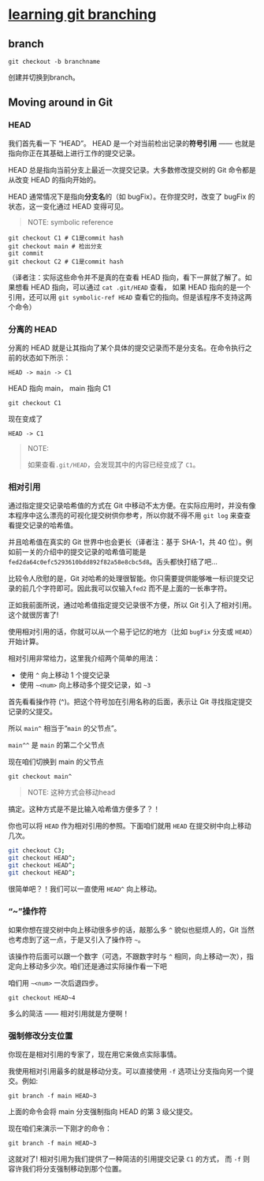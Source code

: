 # [learning git branching](https://learngitbranching.js.org/?locale=en)

## branch

```shell
git checkout -b branchname
```

创建并切换到branch。



## Moving around in Git

### HEAD

我们首先看一下 “HEAD”。 HEAD 是一个对当前检出记录的**符号引用** —— 也就是指向你正在其基础上进行工作的提交记录。

HEAD 总是指向当前分支上最近一次提交记录。大多数修改提交树的 Git 命令都是从改变 HEAD 的指向开始的。

HEAD 通常情况下是指向**分支名**的（如 bugFix）。在你提交时，改变了 bugFix 的状态，这一变化通过 HEAD 变得可见。

> NOTE: symbolic reference

```shell
git checkout C1 # C1是commit hash
git checkout main # 检出分支
git commit
git checkout C2 # C1是commit hash
```

（译者注：实际这些命令并不是真的在查看 HEAD 指向，看下一屏就了解了。如果想看 HEAD 指向，可以通过 `cat .git/HEAD` 查看， 如果 HEAD 指向的是一个引用，还可以用 `git symbolic-ref HEAD` 查看它的指向。但是该程序不支持这两个命令）

### 分离的 HEAD

分离的 HEAD 就是让其指向了某个具体的提交记录而不是分支名。在命令执行之前的状态如下所示：

```
HEAD -> main -> C1
```

HEAD 指向 main， main 指向 C1

```shell
git checkout C1
```

现在变成了

```
HEAD -> C1
```

> NOTE: 
>
> 如果查看`.git/HEAD`，会发现其中的内容已经变成了 `C1`。

### 相对引用

通过指定提交记录哈希值的方式在 Git 中移动不太方便。在实际应用时，并没有像本程序中这么漂亮的可视化提交树供你参考，所以你就不得不用 `git log` 来查查看提交记录的哈希值。

并且哈希值在真实的 Git 世界中也会更长（译者注：基于 SHA-1，共 40 位）。例如前一关的介绍中的提交记录的哈希值可能是 `fed2da64c0efc5293610bdd892f82a58e8cbc5d8`。舌头都快打结了吧...

比较令人欣慰的是，Git 对哈希的处理很智能。你只需要提供能够唯一标识提交记录的前几个字符即可。因此我可以仅输入`fed2` 而不是上面的一长串字符。

正如我前面所说，通过哈希值指定提交记录很不方便，所以 Git 引入了相对引用。这个就很厉害了!

使用相对引用的话，你就可以从一个易于记忆的地方（比如 `bugFix` 分支或 `HEAD`）开始计算。

相对引用非常给力，这里我介绍两个简单的用法：

- 使用 `^` 向上移动 1 个提交记录
- 使用 `~<num>` 向上移动多个提交记录，如 `~3`

首先看看操作符 (^)。把这个符号加在引用名称的后面，表示让 Git 寻找指定提交记录的父提交。

所以 `main^` 相当于“`main` 的父节点”。

`main^^` 是 `main` 的第二个父节点

现在咱们切换到 main 的父节点

```shell
git checkout main^
```

> NOTE: 这种方式会移动head

搞定。这种方式是不是比输入哈希值方便多了？！

你也可以将 `HEAD` 作为相对引用的参照。下面咱们就用 `HEAD` 在提交树中向上移动几次。

```sh
git checkout C3;
git checkout HEAD^;
git checkout HEAD^;
git checkout HEAD^;
```

很简单吧？！我们可以一直使用 `HEAD^` 向上移动。

### “~”操作符

如果你想在提交树中向上移动很多步的话，敲那么多 `^` 貌似也挺烦人的，Git 当然也考虑到了这一点，于是又引入了操作符 `~`。

该操作符后面可以跟一个数字（可选，不跟数字时与 `^` 相同，向上移动一次），指定向上移动多少次。咱们还是通过实际操作看一下吧

咱们用 `~<num>` 一次后退四步。

```shell
git checkout HEAD~4
```

多么的简洁 —— 相对引用就是方便啊！

### 强制修改分支位置

你现在是相对引用的专家了，现在用它来做点实际事情。

我使用相对引用最多的就是移动分支。可以直接使用 `-f` 选项让分支指向另一个提交。例如:

```SH
git branch -f main HEAD~3
```

上面的命令会将 main 分支强制指向 HEAD 的第 3 级父提交。

现在咱们来演示一下刚才的命令：

```SH
git branch -f main HEAD~3
```

这就对了! 相对引用为我们提供了一种简洁的引用提交记录 `C1` 的方式， 而 `-f` 则容许我们将分支强制移动到那个位置。

